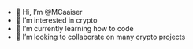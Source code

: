 - 👋 Hi, I’m @MCaaiser
- 👀 I’m interested in crypto 
- 🌱 I’m currently learning how to code 
- 💞️ I’m looking to collaborate on many crypto projects
